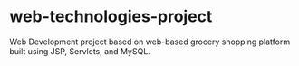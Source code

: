 # web-technologies-project
Web Development project based on web-based grocery shopping platform built using JSP, Servlets, and MySQL.
